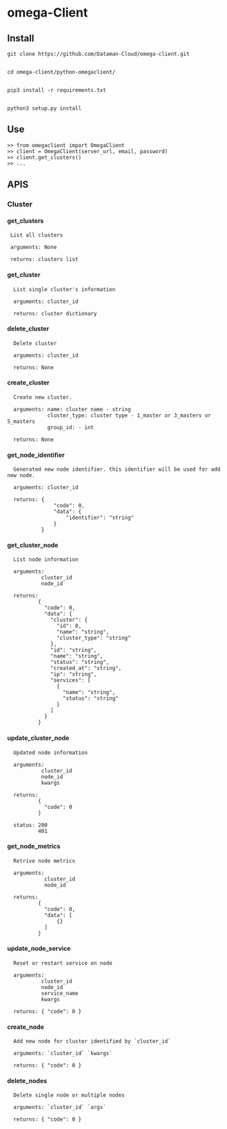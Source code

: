 # omega-Client


## Install

``` 
git clone https://github.com/Dataman-Cloud/omega-client.git
   
    
cd omega-client/python-omegaclient/ 
   
    
pip3 install -r requirements.txt
    
    
python3 setup.py install
```   
    
## Use

```
>> from omegaclient import OmegaClient
>> client = OmegaClient(server_url, email, password)
>> client.get_clusters()
>> ...
```
## APIS

### Cluster

#### get_clusters

 ```
  List all clusters

  arguments: None

  returns: clusters list
```
#### get_cluster

```
  List single cluster's information

  arguments: cluster_id

  returns: cluster dictionary
```
#### delete_cluster

```
  Delete cluster

  arguments: cluster_id

  returns: None

```
#### create_cluster

```
  Create new cluster.

  arguments: name: cluster name - string
             cluster_type: cluster type - 1_master or 3_masters or 5_masters
             group_id: - int 

  returns: None

```

#### get_node_identifier

```
  Generated new node identifier. this identifier will be used for add new node.

  arguments: cluster_id

  returns: {
               "code": 0,
               "data": {
                   "identifier": "string"
               }
           }
```

#### get_cluster_node

```
  List node information

  arguments:
           cluster_id
           node_id

  returns:
          {
            "code": 0,
            "data": {
              "cluster": {
                "id": 0,
                "name": "string",
                "cluster_type": "string"
              },
              "id": "string",
              "name": "string",
              "status": "string",
              "created_at": "string",
              "ip": "string",
              "services": [
                {
                  "name": "string",
                  "status": "string"
                }
              ]
            }
          }
```

#### update_cluster_node

```
  Updated node information

  arguments:
           cluster_id
           node_id
           kwargs

  returns: 
          {
            "code": 0
          }
 
  status: 200
          401
```

#### get_node_metrics

```
  Retrive node metrics

  arguments:
            cluster_id
            node_id

  returns:
          {
            "code": 0,
            "data": [
                {}
            ]
          } 
```

#### update_node_service

```
  Reset or restart service on node

  arguments:
           cluster_id
           node_id
           service_name
           kwargs

  returns: { "code": 0 }
```

#### create_node

```
  Add new node for cluster identified by `cluster_id`
  
  arguments: `cluster_id` `kwargs`

  returns: { "code": 0 }
```

#### delete_nodes

```
  Delete single node or multiple nodes

  arguments: `cluster_id` `args`

  returns: { "code": 0 }
```
            


